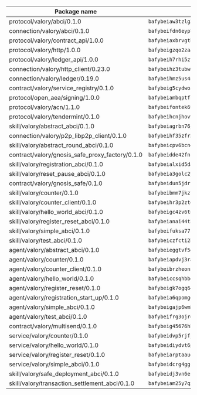 | Package name                                                  | Package hash                                                  |
| ------------------------------------------------------------- | ------------------------------------------------------------- |
| protocol/valory/abci/0.1.0                                    | `bafybeiaw3tzlg3rkvnn5fcufblktmfwngmxugn4yo7pyjp76zz6aqtqcay` |
| connection/valory/abci/0.1.0                                  | `bafybeifdn6eyp7tw3pemycnuuh7e6iairmkdpsohjg2coyxkcmjwfpqavm` |
| protocol/valory/contract_api/1.0.0                            | `bafybeiaxbrvgtbdrh4lslskuxyp4awyr4whcx3nqq5yrr6vimzsxg5dy64` |
| protocol/valory/http/1.0.0                                    | `bafybeigzqo2zaakcjtzzsm6dh4x73v72xg6ctk6muyp5uq5ueb7y34fbxy` |
| protocol/valory/ledger_api/1.0.0                              | `bafybeih7rhi5zvfvwakx5ifgxsz2cfipeecsh7bm3gnudjxtvhrygpcftq` |
| connection/valory/http_client/0.23.0                          | `bafybeihz3tubwado7j3wlivndzzuj3c6fdsp4ra5r3nqixn3ufawzo3wii` |
| connection/valory/ledger/0.19.0                               | `bafybeihmz5us4ntmzvgikpkx4tththrl7zvou4uiebvletdeliidiuhi6m` |
| contract/valory/service_registry/0.1.0                        | `bafybeig5cydwoi7laokvhrlaj5qzdqcrloaldescakjnk7d7xvxveepzne` |
| protocol/open_aea/signing/1.0.0                               | `bafybeiambqptflge33eemdhis2whik67hjplfnqwieoa6wblzlaf7vuo44` |
| protocol/valory/acn/1.1.0                                     | `bafybeifontek6tvaecatoauiule3j3id6xoktpjubvuqi3h2jkzqg7zh7a` |
| protocol/valory/tendermint/0.1.0                              | `bafybeihcnjhovvyyfbkuw5sjyfx2lfd4soeocfqzxz54g67333m6nk5gxq` |
| skill/valory/abstract_abci/0.1.0                              | `bafybeiagrbn76jal52v2egtuwelcam3e2huzc6pwjtux2dh5hktxn7em3y` |
| connection/valory/p2p_libp2p_client/0.1.0                     | `bafybeihf35zfr35qsvfte4vbi7njvuzfx4httysw7owmlux53gvxh2or54` |
| skill/valory/abstract_round_abci/0.1.0                        | `bafybeicpv6bcn42jfyigb4enutclbkmqhcecgmnw27rfgb7mcbe3pbiy4q` |
| contract/valory/gnosis_safe_proxy_factory/0.1.0               | `bafybeidde42fncwdgkwcuztot2hx7s7qkfusmujplvvwljeylyavrgomcy` |
| skill/valory/registration_abci/0.1.0                          | `bafybeialxid5daewc46mta2dvbh6qfvoeejerhnhpyl7ym32tqi72lcssi` |
| skill/valory/reset_pause_abci/0.1.0                           | `bafybeia3golc2yu67jajerrai355y4vcianr5cfisjughztkvqacq2oy5i` |
| contract/valory/gnosis_safe/0.1.0                             | `bafybeidun5jdrffmzpr7hquuxzfyx3nkcevaxac6cci3oyjyh72ebbrwyi` |
| skill/valory/counter/0.1.0                                    | `bafybeibmm7jkzt3wkverlhjpveob3pj7qbvd4mdasffubcfpy454koeaqq` |
| skill/valory/counter_client/0.1.0                             | `bafybeihr3p2ztqpbgzuo4xi7gwq4hjcc3khibirritnxkajaugshlzxjke` |
| skill/valory/hello_world_abci/0.1.0                           | `bafybeigc4zv6tnfgxkd75id6z7levymfh7gxca5kskuoscqtupd2uh3peu` |
| skill/valory/register_reset_abci/0.1.0                        | `bafybeianai44t5fekj2h5biqclfjf3til5nqtgx2lod2tv4is2hlnjrcz4` |
| skill/valory/simple_abci/0.1.0                                | `bafybeifuksa77f6du7gtbpxczuqelsslqgfwrywyjbyttrv5fafimplcwm` |
| skill/valory/test_abci/0.1.0                                  | `bafybeiczfcti2brdonsg3ow34kwcbsebxosd7xowraceloffrgwclxob5a` |
| agent/valory/abstract_abci/0.1.0                              | `bafybeieggtvf5glvsntajn4xb2jh7due4nfswttubiq72gfailopahmlnq` |
| agent/valory/counter/0.1.0                                    | `bafybeiapdvj3rak3shoj24bml3nunptzd77uqvi7yymml2gcjbfsrtqm2y` |
| agent/valory/counter_client/0.1.0                             | `bafybeibrzheonnpbkihtov7e45yhs5azgo57k5ogxnykucpyv6sprufb7m` |
| agent/valory/hello_world/0.1.0                                | `bafybeiccsqhbbo77vsnwrf4mj5uunimkz4og3lxogpl4h3sx7f3xt7vm6m` |
| agent/valory/register_reset/0.1.0                             | `bafybeigk7ogq64faflhugwp3nrp4bg3th733c3hdm7t6kjky5ewvqd5am4` |
| agent/valory/registration_start_up/0.1.0                      | `bafybeia6qpomggrw7hhgrfhlnuuxmezv43bmgkxwk7gh4zepljybqchji4` |
| agent/valory/simple_abci/0.1.0                                | `bafybeigajp6wmbdoyqqv6gtjvozeyixlzq3itq52gkkbfx77tpyp7q6bia` |
| agent/valory/test_abci/0.1.0                                  | `bafybeifrg3ojreff3fepyyxjjlv5qll42cfjs2oxsykmbvivecn4p3zr3q` |
| contract/valory/multisend/0.1.0                               | `bafybeig45676hbh4c3p3mujrrskxgxww4cxdyyginlg5rmmav6orv4gtya` |
| service/valory/counter/0.1.0                                  | `bafybeidvp5rjfjpq7ggrkh46ry4ixlh7heky2pizmorrmq4g47abixr6ca` |
| service/valory/hello_world/0.1.0                              | `bafybeidiydvt6pcrwevzqpdovcn4fmg7yg4b5xoctbfdf35ekffaczde4e` |
| service/valory/register_reset/0.1.0                           | `bafybeiarptaaue4v64wy6ldwsesauu6rtcybe4z3cfwttgnwyxogtp5k44` |
| service/valory/simple_abci/0.1.0                              | `bafybeidcrg4ggczvkppdnoxjjxdcnjaahle5dx6lgk5dfjwfainzqgtm6m` |
| skill/valory/safe_deployment_abci/0.1.0                       | `bafybeidj3vn6esr4d5q7dqsmdlp2ayxt5gp2zpppachl6fyntyaki7cflq` |
| skill/valory/transaction_settlement_abci/0.1.0                | `bafybeiam25y7qxzuejz5zoxwbjfzh4yqzrocx347rrrj5ukjob43kh6nxu` |
